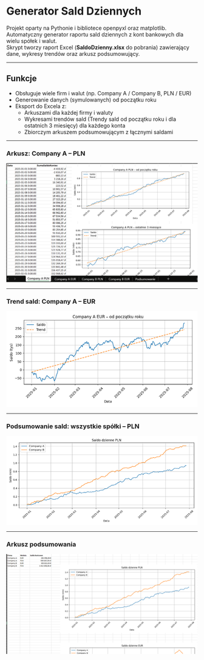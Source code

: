 <h1>Generator Sald Dziennych</h1>

Projekt oparty na Pythonie i bibliotece openpyxl oraz matplotlib.<br>
Automatyczny generator raportu sald dziennych z kont bankowych dla wielu spółek i walut.<br> 
Skrypt tworzy raport Excel (<b>SaldoDzienny.xlsx</b> do pobrania) zawierający dane, wykresy trendów oraz arkusz podsumowujący.<br>

<hr>

<h2>Funkcje </h2>

- Obsługuje wiele firm i walut (np. Company A / Company B, PLN / EUR)
- Generowanie danych (symulowanych) od początku roku
- Eksport do Excela z:
  - Arkuszami dla każdej firmy i waluty
  - Wykresami trendów sald (Trendy sald od początku roku i dla ostatnich 3 miesięcy) dla każdego konta
  - Zbiorczym arkuszem podsumowującym z łącznymi saldami

<hr>

<h3>Arkusz: Company A – PLN</h3>
<img src="images/company%20A%20PLN.png" alt="Arkusz Company A" width="700"/>

<hr>

<h3>Trend sald: Company A – EUR</h3>
<img src="images/wykres%20A%20EUR.png" alt="Wykres EUR A" width="700"/>

<hr>

<h3>Podsumowanie sald: wszystkie spółki – PLN</h3>
<img src="images/podsumowanie%20PLN.png" alt="Podsumowanie PLN" width="700"/>

<hr>

<h3>Arkusz podsumowania</h3>
<img src="images/podsumowanie.png" alt="Podsumowanie" width="700"/>
